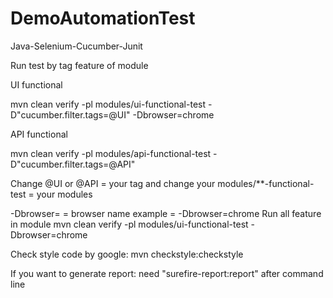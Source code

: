 # DemoAutomationTest
Java-Selenium-Cucumber-Junit

Run test by tag feature of module

UI functional 

mvn clean verify -pl modules/ui-functional-test -D"cucumber.filter.tags=@UI" -Dbrowser=chrome

API functional

mvn clean verify -pl modules/api-functional-test -D"cucumber.filter.tags=@API"

Change @UI or @API = your tag and change your modules/**-functional-test = your modules

-Dbrowser= = browser name 
example = -Dbrowser=chrome
Run all feature in module
mvn clean verify -pl modules/ui-functional-test -Dbrowser=chrome

Check style code by google: 
mvn checkstyle:checkstyle

If you want to generate report: need "surefire-report:report" after command line

